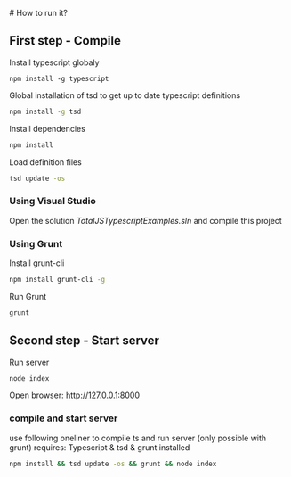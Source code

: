 # How to run it?

## First step - Compile

Install typescript globaly
```
npm install -g typescript 
```

Global installation of tsd to get up to date typescript definitions
``` bash
npm install -g tsd
```

Install dependencies
``` bash
npm install
```

Load definition files
``` bash
tsd update -os
```

### Using Visual Studio

Open the solution _TotalJSTypescriptExamples.sln_ and compile this project

### Using Grunt

Install grunt-cli
``` bash
npm install grunt-cli -g
```

Run Grunt
``` bash
grunt
```


## Second step - Start server

Run server
``` bash
node index
```

Open browser: <http://127.0.0.1:8000>


### compile and start server

use following oneliner to compile ts and run server (only possible with grunt)
requires: Typescript & tsd & grunt installed
``` bash
npm install && tsd update -os && grunt && node index
```

